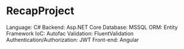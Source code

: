 # RecapProject
Language: C#
Backend: Asp.NET Core
Database: MSSQL
ORM: Entity Framework
IoC: Autofac
Validation: FluentValidation
Authentication/Authorization: JWT
Front-end: Angular
